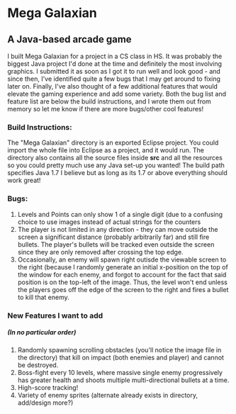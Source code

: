 # Mega Galaxian

## A Java-based arcade game
I built Mega Galaxian for a project in a CS class in HS. It was
probably the biggest Java project I'd done at the time and
definitely the most involving graphics. I submitted it as soon as
I got it to run well and look good - and since then, I've identified
quite a few bugs that I may get around to fixing later on. Finally,
I've also thought of a few additional features that would elevate
the gaming experience and add some variety. Both the bug list and
feature list are below the build instructions, and I wrote them out
from memory so let me know if there are more bugs/other cool features!

### Build Instructions:
The "Mega Galaxian" directory is an exported Eclipse project. You could
import the whole file into Eclipse as a project, and it would run. The
directory also contains all the source files inside **src** and all the
resources so you could pretty much use any Java set-up you wanted! The
build path specifies Java 1.7 I believe but as long as its 1.7 or above
everything should work great!

### Bugs:
1. Levels and Points can only show 1 of a single digit (due to a
confusing choice to use images instead of actual strings for the
counters
2. The player is not limited in any direction - they can move outside
the screen a significant distance (probably arbitrarily far) and still
fire bullets. The player's bullets will be tracked even outside the
screen since they are only removed after crossing the top edge.
3. Occasionally, an enemy will spawn right outisde the viewable screen
to the right (because I randomly generate an initial x-position on the
top of the window for each enemy, and forgot to account for the fact
that said position is on the top-left of the image. Thus, the level
won't end unless the players goes off the edge of the screen to the
right and fires a bullet to kill that enemy.

### New Features I want to add
##### (In no particular order)
1. Randomly spawning scrolling obstacles (you'll notice the image file
in the directory) that kill on impact (both enemies and player) and cannot be destroyed.
2. Boss-fight every 10 levels, where massive single enemy progressively
has greater health and shoots multiple multi-directional bullets at a time.
3. High-score tracking!
4. Variety of enemy sprites (alternate already exists in directory,
add/design more?)
